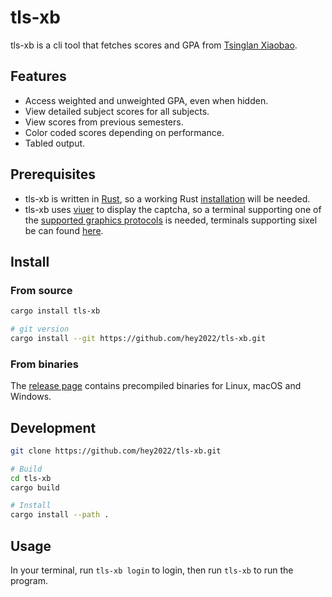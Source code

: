 # tls-xb

tls-xb is a cli tool that fetches scores and GPA from [Tsinglan Xiaobao](https://tsinglanstudent.schoolis.cn).

## Features

- Access weighted and unweighted GPA, even when hidden.
- View detailed subject scores for all subjects.
- View scores from previous semesters.
- Color coded scores depending on performance.
- Tabled output.

## Prerequisites

- tls-xb is written in [Rust](https://www.rust-lang.org/),
  so a working Rust [installation](https://rustup.rs/) will be needed.
- tls-xb uses [viuer](https://github.com/atanunq/viuer) to display the captcha,
  so a terminal supporting one of the [supported graphics protocols](https://docs.rs/crate/viuer/latest)
  is needed, terminals supporting sixel be can found [here](https://www.arewesixelyet.com/).

## Install

### From source

``` sh
cargo install tls-xb

# git version
cargo install --git https://github.com/hey2022/tls-xb.git
```

### From binaries

The [release page](https://github.com/hey2022/tls-xb/releases) contains
precompiled binaries for Linux, macOS and Windows.

## Development

``` sh
git clone https://github.com/hey2022/tls-xb.git

# Build
cd tls-xb
cargo build

# Install
cargo install --path .
```

## Usage

In your terminal, run `tls-xb login` to login, then run `tls-xb` to run the program.
